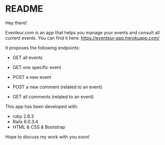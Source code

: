 # README

Hey there!

Eventeur.com is an app that helps you manage your events and consult all current events.
You can find it here: https://eventeur-app.herokuapp.com/

It proposes the following endpoints: 

* GET all events

* GET one specific event

* POST a new event

* POST a new comment (related to an event)

* GET all comments (related to an event)

This app has been developed with:
- ruby 2.6.3
- Rails 6.0.3.4
- HTML & CSS & Bootstrap

Hope to discuss my work with you soon!